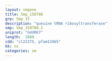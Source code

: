 ```yaml
---
layout: smgene
title: Smp_150780
grp: Smp_15
description: "queuine tRNA ribosyltransferase"
smp: Smp_150780.2
uniprot: "G4VRK7"
length:  2889
cdd: "cl22375, pfam13465"
kk: ns
categories: sm
---
```

